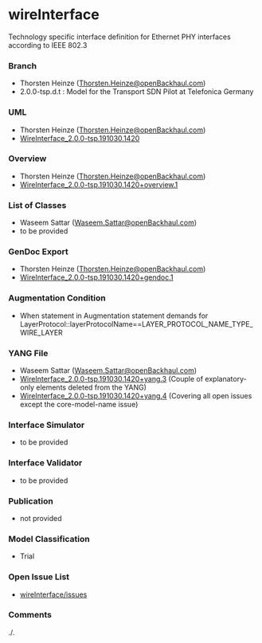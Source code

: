 # wireInterface
Technology specific interface definition for Ethernet PHY interfaces according to IEEE 802.3

### Branch
- Thorsten Heinze (Thorsten.Heinze@openBackhaul.com)
- 2.0.0-tsp.d.t : Model for the Transport SDN Pilot at Telefonica Germany

### UML
- Thorsten Heinze (Thorsten.Heinze@openBackhaul.com)
- [WireInterface_2.0.0-tsp.191030.1420](./WireInterface_2.0.0-tsp.191030.1420.zip)

### Overview 
- Thorsten Heinze (Thorsten.Heinze@openBackhaul.com)
- [WireInterface_2.0.0-tsp.191030.1420+overview.1](./WireInterface_2.0.0-tsp.191030.1420+overview.1.png)

### List of Classes
- Waseem Sattar (Waseem.Sattar@openBackhaul.com)
- to be provided

### GenDoc Export
- Thorsten Heinze (Thorsten.Heinze@openBackhaul.com)
- [WireInterface_2.0.0-tsp.191030.1420+gendoc.1](./WireInterface_2.0.0-tsp.191030.1420+gendoc.1.docx)

### Augmentation Condition
- When statement in Augmentation statement demands for LayerProtocol::layerProtocolName==LAYER_PROTOCOL_NAME_TYPE_WIRE_LAYER

### YANG File
- Waseem Sattar (Waseem.Sattar@openBackhaul.com)
- [WireInterface_2.0.0-tsp.191030.1420+yang.3](./WireInterface_2.0.0-tsp.191030.1420+yang.3.zip)
  (Couple of explanatory-only elements deleted from the YANG)
- [WireInterface_2.0.0-tsp.191030.1420+yang.4](./WireInterface_2.0.0-tsp.191030.1420+yang.4.zip)
  (Covering all open issues except the core-model-name issue)

### Interface Simulator
- to be provided

### Interface Validator
- to be provided

### Publication
- not provided

### Model Classification
- Trial

### Open Issue List
- [wireInterface/issues](../../issues)

### Comments 
./.
